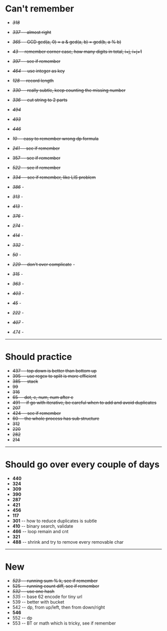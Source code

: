 # Can't remember
+ ~~*318*~~
+ ~~*337* -- almost right~~
+ ~~*365* -- GCD gcd(a, 0) = a & gcd(a, b) = gcd(b, a % b)~~
+ ~~*43* -- remember corner case, how many digits in total, i+j, i+j+1~~
+ ~~*397* -- see if remember~~
+ ~~*464* -- use integer as key~~
+ ~~*128* -- record length~~
+ ~~*330* -- really subtle, keep counting the missing number~~
+ ~~*336* -- cut string to 2 parts~~
+ ~~*494*~~
+ ~~*493*~~
+ ~~*446*~~
+ ~~*10* -- easy to remember wrong dp formula~~
+ ~~*241* -- see if remember~~
+ ~~357 -- see if remember~~
+ ~~*522* -- see if remember~~
+ ~~*334* -- see if remember, like LIS problem~~


+ ~~*386*~~ -
+ ~~*313*~~ -
+ ~~*413*~~ -
+ ~~*376*~~ -
+ ~~*274*~~ -
+ ~~*414*~~ -
+ ~~*332*~~ -
+ ~~*50*~~ -
+ ~~*229* -- don't over complicate~~ -
+ ~~*315*~~ -
+ ~~*363*~~ -
+ ~~*403*~~ -
+ ~~*45*~~ -
+ ~~*222*~~ -
+ ~~*407*~~ -
+ *474* -

----

# Should practice
+ ~~437 -- top down is better than bottom up~~
+ ~~395 -- use regex to split is more efficient~~
+ ~~385 -- stack~~
+ ~~99~~
+ ~~316~~
+ ~~65 -- dot, e, num, num after e~~
+ ~~491 -- if go with iterative, be careful when to add and avoid duplicates~~
+ ~~207~~
+ ~~424 -- see if remember~~
+ ~~60 -- the whole process has sub structure~~
+ ~~312~~
+ ~~220~~
+ ~~282~~
+ ~~214~~

----

# Should go over every couple of days
+ **440**
+ **324**
+ **309**
+ **390**
+ **287**
+ **421**
+ **456**
+ **117**
+ **301** -- how to reduce duplicates is subtle
+ **410** -- binary search, validate
+ **466** -- loop remain and cnt
+ **321**
+ **488** -- shrink and try to remove every removable char

----

# New
+ ~~*523* -- running sum % k, see if remember~~
+ ~~525 -- running count diff, see if remember~~
+ ~~*532* -- use one hash~~
+ *535* -- base 62 encode for tiny url
+ 539 -- better with bucket
+ 542 -- dp, from up/left, then from down/right
+ **546**
+ 552 -- dp
+ 553 -- BT or math which is tricky, see if remember